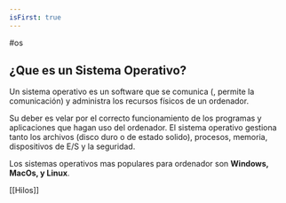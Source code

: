 ```yaml
---
isFirst: true
---
```

#os
## ¿Que es un Sistema Operativo?

Un sistema operativo es un software que se comunica (, permite la comunicación) y administra los recursos físicos de un ordenador.

Su deber es velar por el correcto funcionamiento de los programas y
aplicaciones que hagan uso del ordenador. El sistema operativo
gestiona tanto los archivos (disco duro o de estado solido),
procesos, memoria, dispositivos de E/S y la seguridad.

Los sistemas operativos mas populares para ordenador son **Windows, MacOs, y Linux**.

[[Hilos]]
